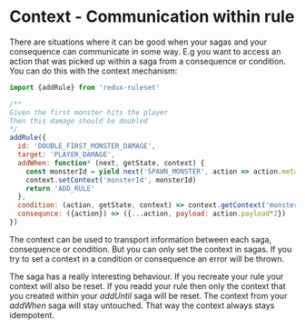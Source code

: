 # Context - Communication within rule

There are situations where it can be good when your sagas and your consequence can communicate in some way. E.g you want to access an action that was picked up within a saga from a consequence or condition. You can do this with the context mechanism:

```javascript
import {addRule} from 'redux-ruleset'

/**
Given the first monster hits the player
Then this damage should be doubled
*/
addRule({
  id: 'DOUBLE_FIRST_MONSTER_DAMAGE',
  target: 'PLAYER_DAMAGE',
  addWhen: function* (next, getState, context) {
    const monsterId = yield next('SPAWN_MONSTER', action => action.meta.id)
    context.setContext('monsterId', monsterId)
    return 'ADD_RULE'
  },
  condition: (action, getState, context) => context.getContext('monsterId') === action.meta.monsterId,
  consequnce: ({action}) => ({...action, payload: action.payload*2})
})
```

The context can be used to transport information between each saga, consequence or condition. But you can only set the context in sagas. If you try to set a context in a condition or consequence an error will be thrown.

The saga has a really interesting behaviour. If you recreate your rule your context will also be reset. If you readd your rule then only the context that you created within your *addUntil* saga will be reset. The context from your *addWhen* saga will stay untouched. That way the context always stays idempotent.
